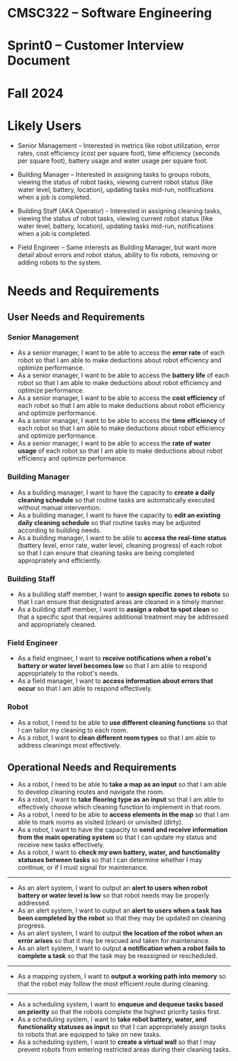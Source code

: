 # CMSC322 – Software Engineering
# Sprint0 – Customer Interview Document
# Fall 2024

# Likely Users
+ Senior Management – Interested in metrics like robot utilization, error rates, cost efficiency (cost per square foot), time efficiency (seconds per square foot), battery usage and water usage per square foot.

+ Building Manager – Interested in assigning tasks to groups robots, viewing the status of robot tasks, viewing current robot status (like water level, battery, location), updating tasks mid-run, notifications when a job is completed.

+ Building Staff (AKA Operator) -  Interested in assigning cleaning tasks, viewing the status of robot tasks, viewing current robot status (like water level, battery, location), updating tasks mid-run, notifications when a job is completed.

+ Field Engineer – Same interests as Building Manager, but want more detail about errors and robot status, ability to fix robots, removing or adding robots to the system.

# Needs and Requirements
## User Needs and Requirements
### Senior Management
+ As a senior manager, I want to be able to access the **error rate** of each robot so that I am able to make deductions about robot efficiency and optimize performance. 
+ As a senior manager, I want to be able to access the **battery life** of each robot so that I am able to make deductions about robot efficiency and optimize performance. 
+ As a senior manager, I want to be able to access the **cost efficiency** of each robot so that I am able to make deductions about robot efficiency and optimize performance. 
+ As a senior manager, I want to be able to access the **time efficiency** of each robot so that I am able to make deductions about robot efficiency and optimize performance. 
+ As a senior manager, I want to be able to access the **rate of water usage** of each robot so that I am able to make deductions about robot efficiency and optimize performance. 

### Building Manager
+ As a building manager, I want to have the capacity to **create a daily cleaning schedule** so that routine tasks are automatically executed without manual intervention.
+ As a building manager, I want to have the capacity to **edit an existing daily cleaning schedule** so that routine tasks may be adjusted according to building needs.
+ As a building manager, I want to be able to **access the real-time status** (battery level, error rate, water level, cleaning progress) of each robot so that I can ensure that cleaning tasks are being completed appropriately and efficiently. 

### Building Staff
+ As a building staff member, I want to **assign specific zones to robots** so that I can ensure that designated areas are cleaned in a timely manner.
+ As a building staff member, I want to **assign a robot to spot clean** so that a specific spot that requires additional treatment may be addressed and appropriately cleaned.

### Field Engineer
+ As a field engineer, I want to **receive notifications when a robot's battery or water level becomes low** so that I am able to respond appropriately to the robot's needs.
+ As a field manager, I want to **access information about errors that occur** so that I am able to respond effectively.

### Robot
+ As a robot, I need to be able to **use different cleaning functions** so that I can tailor my cleaning to each room. 
+ As a robot, I want to **clean different room types** so that I am able to address cleanings most effectively. 

## Operational Needs and Requirements
+ As a robot, I need to be able to **take a map as an input** so that I am able to develop cleaning routes and navigate the room.
+ As a robot, I want to **take flooring type as an input** so that I am able to effectively choose which cleaning function to implement in that room. 
+ As a robot, I need to be able to **access elements in the map** so that I am able to mark rooms as visited (clean) or unvisited (dirty).
+ As a robot, I want to have the capacity to **send and receive information from the main operating system** so that I can update my status and receive new tasks effectively.
+ As a robot, I want to **check my own battery, water, and functionality statuses between tasks** so that I can determine whether I may continue, or if I must signal for maintenance.
___
+ As an alert system, I want to output an **alert to users when robot battery or water level is low** so that robot needs may be properly addressed.
+ As an alert system, I want to output an **alert to users when a task has been completed by the robot** so that they may be updated on cleaning progress.
+ As an alert system, I want to output **the location of the robot when an error arises** so that it may be rescued and taken for maintenance.
+ As an alert system, I want to output **a notification when a robot fails to complete a task** so that the task may be reassigned or rescheduled.
___
+ As a mapping system, I want to **output a working path into memory** so that the robot may follow the most efficient route during cleaning.
___
+ As a scheduling system, I want to **enqueue and dequeue tasks based on priority** so that the robots complete the highest priority tasks first.
+ As a scheduling system, I want to **take robot battery, water, and functionality statuses as input** so that I can appropriately assign tasks to robots that are equipped to take on new tasks.
+ As a scheduling system, I want to **create a virtual wall** so that I may prevent robots from entering restricted areas during their cleaning tasks. 
